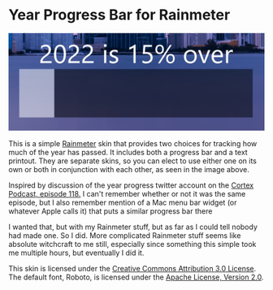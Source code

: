 # Year Progress Bar for Rainmeter

![the skin in action](yearprogressscreenshot.jpg)

This is a simple [Rainmeter](https://www.rainmeter.net/) skin that provides two choices for tracking how much of the year has passed. It includes both a progress bar and a text printout. They are separate skins, so you can elect to use either one on its own or both in conjunction with each other, as seen in the image above.

Inspired by discussion of the year progress twitter account on the [Cortex Podcast, episode 118.](https://www.relay.fm/cortex/118) I can't remember whether or not it was the same episode, but I also remember mention of a Mac menu bar widget (or whatever Apple calls it) that puts a similar progress bar there

I wanted that, but with my Rainmeter stuff, but as far as I could tell nobody had made one. So I did. More complicated Rainmeter stuff seems like absolute witchcraft to me still, especially since something this simple took me multiple hours, but eventually I did it.

This skin is licensed under the [Creative Commons Attribution 3.0 License](https://creativecommons.org/licenses/by/3.0/). The default font, Roboto, is licensed under the [Apache License, Version 2.0](https://www.apache.org/licenses/LICENSE-2.0).
